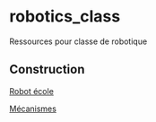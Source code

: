 # robotics_class
Ressources pour classe de robotique

## Construction

[Robot école](https://education.lego.com/en-us/support/mindstorms-ev3/building-instructions#robot) 

[Mécanismes](https://education.lego.com/en-us/support/mindstorms-ev3/building-instructions#building-DEP-)

